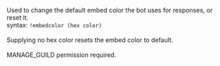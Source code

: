 Used to change the default embed color the bot uses for responses, or reset it.<br />
syntax: `!embedcolor (hex color)`<br />
<br />
Supplying no hex color resets the embed color to default.<br />
<br />
MANAGE_GUILD permission required.